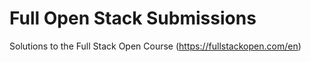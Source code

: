 # Full Open Stack Submissions

Solutions to the Full Stack Open Course (https://fullstackopen.com/en)
